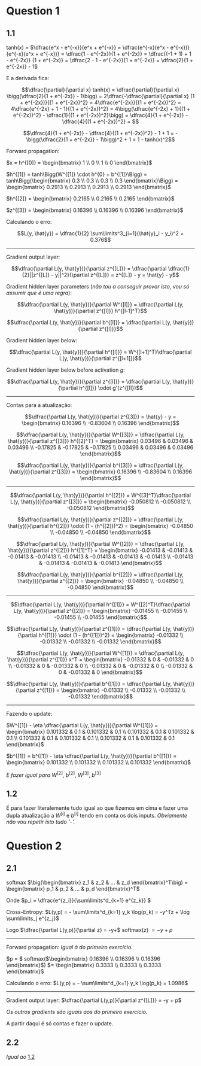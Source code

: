 # Question 1

## 1.1

tanh($x$) = $\dfrac{e^x - e^{-x}}{e^x + e^{-x}} = \dfrac{e^{-x}(e^x - e^{-x})}{e^{-x}(e^x + e^{-x})} = \dfrac{1 - e^{-2x}}{1 + e^{-2x}} = \dfrac{(-1 + 1) + 1 - e^{-2x}} {1 + e^{-2x}} = \dfrac{2 - 1 - e^{-2x}}{1 + e^{-2x}} = \dfrac{2}{1 + e^{-2x}} - 1$

E a derivada fica:

$$\dfrac{\partial}{\partial x} tanh(x) = \dfrac{\partial}{\partial x} \bigg(\dfrac{2}{1 + e^{-2x}} - 1\bigg) = 2\dfrac{-\dfrac{\partial}{\partial x} (1 + e^{-2x})}{(1 + e^{-2x})^2} = 4\dfrac{e^{-2x}}{(1 + e^{-2x})^2} = 4\dfrac{e^{-2x} + 1 - 1}{(1 + e^{-2x})^2} = 4\bigg(\dfrac{e^{-2x} + 1}{(1 + e^{-2x})^2} - \dfrac{1}{(1 + e^{-2x})^2}\bigg) = \dfrac{4}{1 + e^{-2x}} - \dfrac{4}{(1 + e^{-2x})^2} = $$

$$\dfrac{4}{1 + e^{-2x}} - \dfrac{4}{(1 + e^{-2x})^2} - 1 + 1 = -\bigg(\dfrac{2}{1 + e^{-2x}} - 1\bigg)^2 + 1 = 1 - tanh(x)^2$$

Forward propagation:

$x = h^{[0]} = \begin{bmatrix} 1 \\ 0 \\ 1 \\ 0 \end{bmatrix}$

$h^{[1]} = tanh\Bigg(W^{[1]} \cdot h^{0} + b^{[1]}\Bigg) = tanh\Bigg(\begin{bmatrix} 0.3 \\ 0.3 \\ 0.3 \\ 0.3 \end{bmatrix}\Bigg) = \begin{bmatrix} 0.2913 \\ 0.2913 \\ 0.2913 \\ 0.2913 \end{bmatrix}$

$h^{[2]} = \begin{bmatrix} 0.2165 \\ 0.2165 \\ 0.2165 \end{bmatrix}$

$z^{[3]} = \begin{bmatrix} 0.16396 \\ 0.16396 \\ 0.16396 \end{bmatrix}$

Calculando o erro:

$$L(y, \hat{y}) = \dfrac{1}{2} \sum\limits^3_{i=1}(\hat{y}_i - y_i)^2 = 0.376$$

---

Gradient output layer:

$$\dfrac{\partial L(y, \hat{y})}{\partial z^{[L]}} = \dfrac{\partial \dfrac{1}{2}||z^{[L]} - y||^2}{\partial z^{[L]}} = z^{[L]} - y = \hat{y} - y$$

Gradient hidden layer parameters (*não tou a conseguir provar isto, vou só assumir que é uma regra*):

$$\dfrac{\partial L(y, \hat{y})}{\partial W^{[l]}} = \dfrac{\partial L(y, \hat{y})}{\partial z^{[l]}} h^{[l-1]^T}$$

$$\dfrac{\partial L(y, \hat{y})}{\partial b^{[l]}} = \dfrac{\partial L(y, \hat{y})}{\partial z^{[l]}}$$

Gradient hidden layer below:

$$\dfrac{\partial L(y, \hat{y})}{\partial h^{[l]}} = W^{[l+1]^T}\dfrac{\partial L(y, \hat{y})}{\partial z^{[l+1]}}$$

Gradient hidden layer below before activation $g$:

$$\dfrac{\partial L(y, \hat{y})}{\partial z^{[l]}} = \dfrac{\partial L(y, \hat{y})}{\partial h^{[l]}} \odot g'(z^{[l]})$$

---

Contas para a atualização:

$$\dfrac{\partial L(y, \hat{y})}{\partial z^{[3]}} = \hat{y} - y = \begin{bmatrix} 0.16396 \\ -0.83604 \\ 0.16396 \end{bmatrix}$$

$$\dfrac{\partial L(y, \hat{y})}{\partial W^{[3]}} = \dfrac{\partial L(y, \hat{y})}{\partial z^{[3]}} h^{[2]^T} = \begin{bmatrix} 0.03496 & 0.03496 & 0.03496 \\ -0.17825 & -0.17825 & -0.17825 \\ 0.03496 & 0.03496 & 0.03496 \end{bmatrix}$$

$$\dfrac{\partial L(y, \hat{y})}{\partial b^{[3]}} = \dfrac{\partial L(y, \hat{y})}{\partial z^{[3]}} = \begin{bmatrix} 0.16396 \\ -0.83604 \\ 0.16396 \end{bmatrix}$$

---

$$\dfrac{\partial L(y, \hat{y})}{\partial h^{[2]}} = W^{[3]^T}\dfrac{\partial L(y, \hat{y})}{\partial z^{[3]}} = \begin{bmatrix} -0.050812 \\ -0.050812 \\ -0.050812 \end{bmatrix}$$

$$\dfrac{\partial L(y, \hat{y})}{\partial z^{[2]}} = \dfrac{\partial L(y, \hat{y})}{\partial h^{[2]}} \odot (1 - (h^{[2]})^2) = \begin{bmatrix} -0.04850 \\ -0.04850 \\ -0.04850 \end{bmatrix}$$

$$\dfrac{\partial L(y, \hat{y})}{\partial W^{[2]}} = \dfrac{\partial L(y, \hat{y})}{\partial z^{[2]}} h^{[1]^T} = \begin{bmatrix} -0.01413 & -0.01413 & -0.01413 & -0.01413 \\ -0.01413 & -0.01413 & -0.01413 & -0.01413 \\ -0.01413 & -0.01413 & -0.01413 & -0.01413 \end{bmatrix}$$

$$\dfrac{\partial L(y, \hat{y})}{\partial b^{[2]}} = \dfrac{\partial L(y, \hat{y})}{\partial z^{[2]}} = \begin{bmatrix} -0.04850 \\ -0.04850 \\ -0.04850 \end{bmatrix}$$

---

$$\dfrac{\partial L(y, \hat{y})}{\partial h^{[1]}} = W^{[2]^T}\dfrac{\partial L(y, \hat{y})}{\partial z^{[2]}} = \begin{bmatrix} -0.01455 \\ -0.01455 \\ -0.01455 \\ -0.01455 \end{bmatrix}$$

$$\dfrac{\partial L(y, \hat{y})}{\partial z^{[1]}} = \dfrac{\partial L(y, \hat{y})}{\partial h^{[1]}} \odot (1 - (h^{[1]})^2) = \begin{bmatrix} -0.01332 \\ -0.01332 \\ -0.01332 \\ -0.01332 \end{bmatrix}$$

$$\dfrac{\partial L(y, \hat{y})}{\partial W^{[1]}} = \dfrac{\partial L(y, \hat{y})}{\partial z^{[1]}} x^T = \begin{bmatrix} -0.01332 & 0 & -0.01332 & 0 \\ -0.01332 & 0 & -0.01332 & 0 \\ -0.01332 & 0 & -0.01332 & 0 \\ -0.01332 & 0 & -0.01332 & 0 \end{bmatrix}$$

$$\dfrac{\partial L(y, \hat{y})}{\partial b^{[1]}} = \dfrac{\partial L(y, \hat{y})}{\partial z^{[1]}} = \begin{bmatrix} -0.01332 \\ -0.01332 \\ -0.01332 \\ -0.01332 \end{bmatrix}$$

---

Fazendo o update:

$W^{[1]} - \eta \dfrac{\partial L(y, \hat{y})}{\partial W^{[1]}} = \begin{bmatrix} 0.101332 & 0.1 & 0.101332 & 0.1 \\ 0.101332 & 0.1 & 0.101332 & 0.1 \\ 0.101332 & 0.1 & 0.101332 & 0.1 \\ 0.101332 & 0.1 & 0.101332 & 0.1 \end{bmatrix}$

$b^{[1]} = b^{[1]} - \eta \dfrac{\partial L(y, \hat{y})}{\partial b^{[1]}} = \begin{bmatrix} 0.101332 \\ 0.101332 \\ 0.101332 \\ 0.101332 \end{bmatrix}$

*E fazer igual para* $W^{[2]}$, $b^{[2]}$, $W^{[3]}$, $b^{[3]}$

## 1.2

É para fazer literalemente tudo igual ao que fizemos em cima e fazer uma dupla atualização a $W^{[i]}$ e $b^{[i]}$ tendo em conta os dois inputs. *Obviamente não vou repetir isto tudo '-'.*

# Question 2

## 2.1

softmax $\big(\begin{bmatrix} z_1 & z_2 & ... & z_d \end{bmatrix}^T\big) = \begin{bmatrix} p_1 & p_2 & ... & p_d \end{bmatrix}^T$

Onde $p_i = \dfrac{e^{z_i}}{\sum\limits^d_{k=1} e^{z_k}} $

Cross-Entropy: $L(y,p) = - \sum\limits^d_{k=1} y_k \log(p_k) = -y^Tz + \log \sum\limits_j e^{z_j}$

Logo $\dfrac{\partial L(y,p)}{\partial z} = -y+$ softmax($z$) $= -y + p$

---

Forward propagation: *Igual à do primeiro exercício.*

$p = $ softmax($\begin{bmatrix} 0.16396 \\ 0.16396 \\ 0.16396 \end{bmatrix}$) $= \begin{bmatrix} 0.3333 \\ 0.3333 \\ 0.3333 \end{bmatrix}$

Calculando o erro: $L(y,p) = - \sum\limits^d_{k=1} y_k \log(p_k) = 1.0986$

---

Gradient output layer: $\dfrac{\partial L(y,p)}{\partial z^{[L]}} = -y + p$

*Os outros gradients são iguais aos do primeiro exercicio.*

A partir daqui é só contas e fazer o update.

## 2.2

*Igual ao* [1.2](#12)